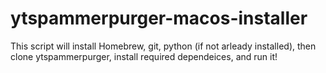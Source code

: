 # ytspammerpurger-macos-installer
This script will install Homebrew, git, python (if not arleady installed), then clone ytspammerpurger, install required dependeices, and run it!
